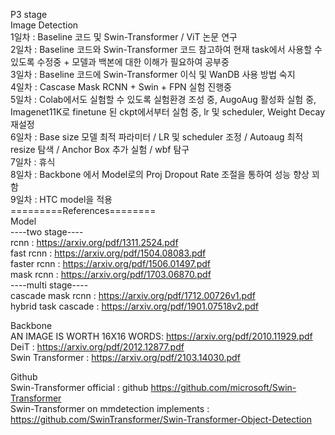 P3 stage  
Image Detection  
1일차 : Baseline 코드 및 Swin-Transformer / ViT 논문 연구  
2일차 : Baseline 코드와 Swin-Transformer 코드 참고하여 현재 task에서 사용할 수 있도록 수정중 + 모델과 백본에 대한 이해가 필요하여 공부중  
3일차 : Baseline 코드에 Swin-Transformer 이식 및 WanDB 사용 방법 숙지  
4일차 : Cascase Mask RCNN + Swin + FPN 실험 진행중    
5일차 : Colab에서도 실험할 수 있도록 실험환경 조성 중, AugoAug 활성화 실험 중, Imagenet11K로 finetune 된 ckpt에서부터 실험 중, lr 및 scheduler, Weight Decay 재설정    
6일차 : Base size 모델 최적 파라미터 / LR 및 scheduler 조정 / Autoaug 최적 resize 탐색 / Anchor Box 추가 실험 / wbf 탐구   
7일차 : 휴식    
8일차 : Backbone 에서 Model로의 Proj Dropout Rate 조절을 통하여 성능 향상 꾀함  
9일차 : HTC model을 적용   
=========References========     
Model  
----two stage----  
rcnn : https://arxiv.org/pdf/1311.2524.pdf  
fast rcnn : https://arxiv.org/pdf/1504.08083.pdf  
faster rcnn : https://arxiv.org/pdf/1506.01497.pdf  
mask rcnn : https://arxiv.org/pdf/1703.06870.pdf  
----multi stage----   
cascade mask rcnn : https://arxiv.org/pdf/1712.00726v1.pdf  
hybrid task cascade : https://arxiv.org/pdf/1901.07518v2.pdf  
  
Backbone  
AN IMAGE IS WORTH 16X16 WORDS: https://arxiv.org/pdf/2010.11929.pdf    
DeiT : https://arxiv.org/pdf/2012.12877.pdf     
Swin Transformer : https://arxiv.org/pdf/2103.14030.pdf     
  
Github  
Swin-Transformer official : github https://github.com/microsoft/Swin-Transformer      
Swin-Transformer on mmdetection implements : https://github.com/SwinTransformer/Swin-Transformer-Object-Detection     
  
